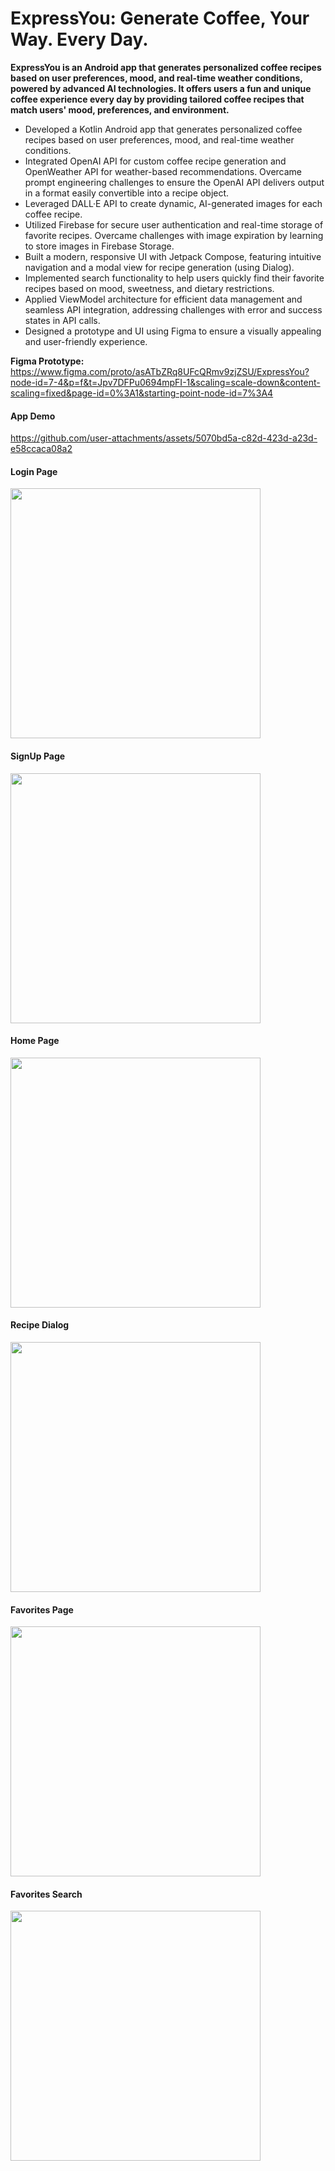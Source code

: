 # ExpressYou: Generate Coffee, Your Way. Every Day.
**ExpressYou is an Android app that generates personalized coffee recipes based on user preferences, mood, and real-time weather conditions, powered by advanced AI technologies. 
It offers users a fun and unique coffee experience every day by providing tailored coffee recipes that match users' mood, preferences, and environment.**

- Developed a Kotlin Android app that generates personalized coffee recipes based on user preferences, mood, and real-time weather conditions.
- Integrated OpenAI API for custom coffee recipe generation and OpenWeather API for weather-based recommendations. Overcame prompt engineering challenges to ensure the OpenAI API delivers output in a format easily convertible into a recipe object.
- Leveraged DALL·E API to create dynamic, AI-generated images for each coffee recipe.
- Utilized Firebase for secure user authentication and real-time storage of favorite recipes. Overcame challenges with image expiration by learning to store images in Firebase Storage.
- Built a modern, responsive UI with Jetpack Compose, featuring intuitive navigation and a modal view for recipe generation (using Dialog).
- Implemented search functionality to help users quickly find their favorite recipes based on mood, sweetness, and dietary restrictions.
- Applied ViewModel architecture for efficient data management and seamless API integration, addressing challenges with error and success states in API calls.
- Designed a prototype and UI using Figma to ensure a visually appealing and user-friendly experience.

**Figma Prototype:** https://www.figma.com/proto/asATbZRq8UFcQRmv9zjZSU/ExpressYou?node-id=7-4&p=f&t=Jpv7DFPu0694mpFI-1&scaling=scale-down&content-scaling=fixed&page-id=0%3A1&starting-point-node-id=7%3A4

#### App Demo
https://github.com/user-attachments/assets/5070bd5a-c82d-423d-a23d-e58ccaca08a2


#### Login Page
<img src="https://github.com/user-attachments/assets/fec9fb58-3b37-4f1f-80fc-5b38c4025a9e" width="400" />

#### SignUp Page
<img src="https://github.com/user-attachments/assets/6f1cc585-eb1b-48cf-a5d5-18139e1b38d2" width="400" />

#### Home Page
<img src="https://github.com/user-attachments/assets/19b38887-cb97-48d8-aaa4-c1e45350c1c7" width="400" />

#### Recipe Dialog
<img src="https://github.com/user-attachments/assets/4a2fe082-853b-4526-a4ad-828710504650" width="400" />

#### Favorites Page
<img src="https://github.com/user-attachments/assets/434d6304-d9a9-4a59-87ce-9537bc77ce50" width="400" />

#### Favorites Search
<img src="https://github.com/user-attachments/assets/b6b89be8-34fa-46c1-9f1b-870baa1874a5" width="400" />
